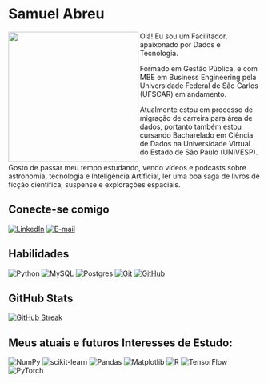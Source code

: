 # Samuel Abreu

<img align="left" height="260" src="https://github.com/user-attachments/assets/a8553dc2-d95f-4368-ba9a-0d7fafe1bf2a">

Olá! Eu sou um Facilitador, apaixonado por Dados e Tecnologia.

Formado em Gestão Pública, e com MBE em Business Engineering pela Universidade Federal de São Carlos (UFSCAR) em andamento.

Atualmente estou em processo de migração de carreira para área de dados, portanto também estou cursando Bacharelado em Ciência de Dados na Universidade Virtual do Estado de São Paulo (UNIVESP).

Gosto de passar meu tempo estudando, vendo vídeos e podcasts sobre astronomia, tecnologia e Inteligência Artificial, ler uma boa saga de livros de ficção cientifica, suspense e explorações espaciais.


## Conecte-se comigo

[![LinkedIn](https://img.shields.io/badge/-LinkedIn-000?style=for-the-badge&logo=linkedin&logoColor=30A3DC)](https://www.linkedin.com/in/samuel-a-36959140/)
[![E-mail](https://img.shields.io/badge/-Email-000?style=for-the-badge&logo=gmail&logoColor=E94D5F)](mailto:samuel.abreux@gmail.com)

## Habilidades

![Python](https://img.shields.io/badge/python-3670A0?style=for-the-badge&logo=python&logoColor=ffdd54)
![MySQL](https://img.shields.io/badge/MySQL-00000F?style=for-the-badge&logo=mysql&logoColor=white)
![Postgres](https://img.shields.io/badge/postgres-%23316192.svg?style=for-the-badge&logo=postgresql&logoColor=white)
[![Git](https://img.shields.io/badge/Git-000?style=for-the-badge&logo=git&logoColor=E94D5F)](https://git-scm.com/doc)
[![GitHub](https://img.shields.io/badge/GitHub-000?style=for-the-badge&logo=github&logoColor=30A3DC)](https://docs.github.com/)

## GitHub Stats

[![GitHub Streak](https://streak-stats.demolab.com?user=Muelcassiano&theme=youtube-dark&locale=pt_BR&date_format=j%20M%5B%20Y%5D&mode=weekly)](https://git.io/streak-stats)

## Meus atuais e futuros Interesses de Estudo:

![NumPy](https://img.shields.io/badge/numpy-%23013243.svg?style=for-the-badge&logo=numpy&logoColor=white)
![scikit-learn](https://img.shields.io/badge/scikit--learn-%23F7931E.svg?style=for-the-badge&logo=scikit-learn&logoColor=white)
![Pandas](https://img.shields.io/badge/pandas-%23150458.svg?style=for-the-badge&logo=pandas&logoColor=white)
![Matplotlib](https://img.shields.io/badge/Matplotlib-%23ffffff.svg?style=for-the-badge&logo=Matplotlib&logoColor=black)
![R](https://img.shields.io/badge/r-%23276DC3.svg?style=for-the-badge&logo=r&logoColor=white)
![TensorFlow](https://img.shields.io/badge/TensorFlow-%23FF6F00.svg?style=for-the-badge&logo=TensorFlow&logoColor=white)
![PyTorch](https://img.shields.io/badge/PyTorch-%23EE4C2C.svg?style=for-the-badge&logo=PyTorch&logoColor=white)
